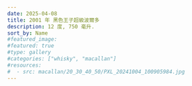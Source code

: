 ```yaml
---
date: 2025-04-08
title: 2001 年 黑色王子超級波爾多
description: 12 度, 750 毫升.
sort_by: Name
#featured_image: 
#featured: true
#type: gallery
#categories: ["whisky", "macallan"]
#resources:
#  - src: macallan/20_30_40_50/PXL_20241004_100905984.jpg
---
```

